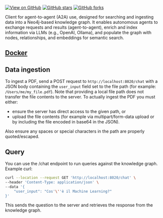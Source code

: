 [![View on GitHub](https://img.shields.io/badge/View%20on-GitHub-181717?style=for-the-badge&logo=github)](https://github.com/gzileni/kgrag-agent-clientt)
[![GitHub stars](https://img.shields.io/github/stars/gzileni/kgrag-agent-client?style=social)](https://github.com/gzileni/kgrag-agent-client/stargazers)
[![GitHub forks](https://img.shields.io/github/forks/gzileni/kgrag-agent-client?style=social)](https://github.com/gzileni/kgrag-agent-client/network)

Client for agent-to-agent (A2A) use, designed for searching and ingesting data into a Neo4j-based knowledge graph. It enables autonomous agents to exchange requests and results (agent-to-agent), enrich and index information via LLMs (e.g., OpenAI, Ollama), and populate the graph with nodes, relationships, and embeddings for semantic search.

## [Docker](./docker/README.md)

## Data ingestion

To ingest a PDF, send a POST request to `http://localhost:8020/chat` with a JSON body containing the `user_input` field set to the file path (for example: `/Users/me/my_file.pdf`). Note that providing a local file path does not transfer the file contents to the server. To actually ingest the PDF you must either:

- ensure the server has direct access to the given path, or
- upload the file contents (for example via multipart/form-data upload or by including the file encoded in base64 in the JSON).

Also ensure any spaces or special characters in the path are properly quoted/escaped.

## Query

You can use the /chat endpoint to run queries against the knowledge graph. Example curl:

```bash
curl --location --request GET 'http://localhost:8020/chat' \
--header 'Content-Type: application/json' \
--data '{
    "user_input": "Cos'\''è il Machine Learning?"
}'
```

This sends the question to the server and retrieves the response from the knowledge graph.